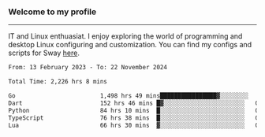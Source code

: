 ### Welcome to my profile

---

IT and Linux enthuasiat. I enjoy exploring the world of programming and desktop Linux configuring and customization. You can find my configs and scripts for Sway [here](https://github.com/uroborosq/mess-of-linux-configurations).

<!-- <div display="block">
 	<img align="left" width="48%" alt="isocalendar" src=".github/metrics/isocalendar_metrics.svg" />
	<img align="center" width="48%" alt="contributions" src=".github/metrics/contributions_metrics.svg" />
	<img align="center" alt="languages" src=".github/metrics/languages_metrics.svg" />
</div> -->

<!-- ![](https://komarev.com/ghpvc/?username=uroborosq&color=success&style=flat-square) -->
<!-- [](https://img.shields.io/github/last-commit/uroborosq/uroborosq?label=Profile%20updated&style=flat-square) -->

<!--START_SECTION:waka-->

```txt
From: 13 February 2023 - To: 22 November 2024

Total Time: 2,226 hrs 8 mins

Go                        1,498 hrs 49 mins████████████████▓░░░░░░░░   66.63 %
Dart                      152 hrs 46 mins █▓░░░░░░░░░░░░░░░░░░░░░░░   06.79 %
Python                    84 hrs 10 mins  █░░░░░░░░░░░░░░░░░░░░░░░░   03.74 %
TypeScript                76 hrs 38 mins  █░░░░░░░░░░░░░░░░░░░░░░░░   03.41 %
Lua                       66 hrs 30 mins  ▓░░░░░░░░░░░░░░░░░░░░░░░░   02.96 %
```

<!--END_SECTION:waka-->
